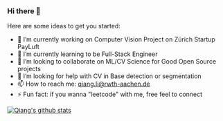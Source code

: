 
### Hi there 👋


Here are some ideas to get you started:

- 🔭 I’m currently working on Computer Vision Project on Zürich Startup PayLuft
- 🌱 I’m currently learning to be Full-Stack Engineer 
- 👯 I’m looking to collaborate on ML/CV Science for Good Open Source projects 
- 🤔 I’m looking for help with CV in Base detection or segmentation 
- 📫 How to reach me: qiang.li@rwth-aachen.de 
- ⚡ Fun fact: if you wanna "leetcode" with me, free feel to connect


[![Qiang's github stats](https://github-readme-stats.vercel.app/api?username=Johnny-liqiang&show_icons=true)](https://github.com/Johnny-liqiang/)
